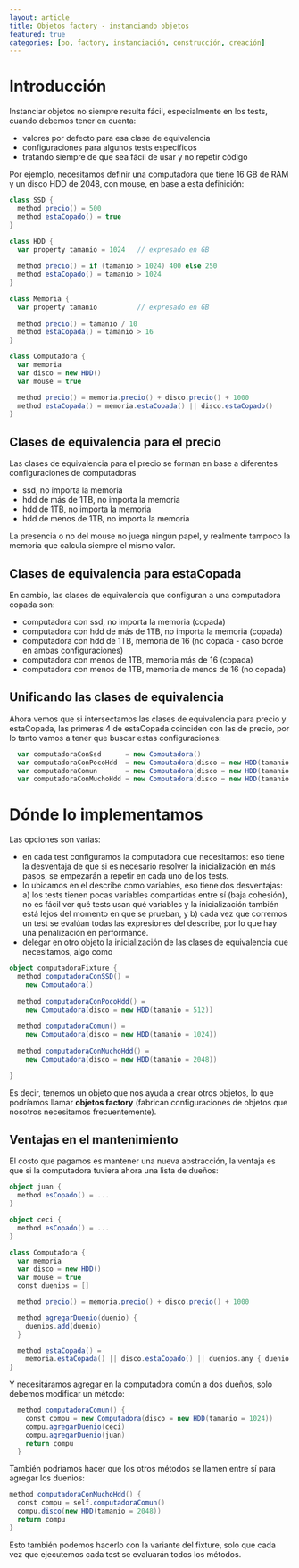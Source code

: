 ```yaml
---
layout: article
title: Objetos factory - instanciando objetos
featured: true
categories: [oo, factory, instanciación, construcción, creación]
---
```


# Introducción

Instanciar objetos no siempre resulta fácil, especialmente en los tests, cuando debemos tener en cuenta:

- valores por defecto para esa clase de equivalencia
- configuraciones para algunos tests específicos
- tratando siempre de que sea fácil de usar y no repetir código

Por ejemplo, necesitamos definir una computadora que tiene 16 GB de RAM y un disco HDD de 2048, con mouse, en base a esta definición:

```scala
class SSD {
  method precio() = 500
  method estaCopado() = true
}

class HDD {
  var property tamanio = 1024   // expresado en GB
  
  method precio() = if (tamanio > 1024) 400 else 250
  method estaCopado() = tamanio > 1024
}

class Memoria {
  var property tamanio          // expresado en GB
  
  method precio() = tamanio / 10
  method estaCopada() = tamanio > 16
}

class Computadora {
  var memoria
  var disco = new HDD()
  var mouse = true

  method precio() = memoria.precio() + disco.precio() + 1000
  method estaCopada() = memoria.estaCopada() || disco.estaCopado()
}
```

## Clases de equivalencia para el precio

Las clases de equivalencia para el precio se forman en base a diferentes configuraciones de computadoras

- ssd, no importa la memoria
- hdd de más de 1TB, no importa la memoria
- hdd de 1TB, no importa la memoria
- hdd de menos de 1TB, no importa la memoria

La presencia o no del mouse no juega ningún papel, y realmente tampoco la memoria que calcula siempre el mismo valor.

## Clases de equivalencia para estaCopada

En cambio, las clases de equivalencia que configuran a una computadora copada son:

- computadora con ssd, no importa la memoria (copada)
- computadora con hdd de más de 1TB, no importa la memoria (copada)
- computadora con hdd de 1TB, memoria de 16 (no copada - caso borde en ambas configuraciones)
- computadora con menos de 1TB, memoria más de 16 (copada)
- computadora con menos de 1TB, memoria de menos de 16 (no copada)

## Unificando las clases de equivalencia

Ahora vemos que si intersectamos las clases de equivalencia para precio y estaCopada, las primeras 4 de estaCopada coinciden con las de precio, por lo tanto vamos a tener que buscar estas configuraciones:

```scala
  var computadoraConSsd      = new Computadora()
  var computadoraConPocoHdd  = new Computadora(disco = new HDD(tamanio = 512))
  var computadoraComun       = new Computadora(disco = new HDD(tamanio = 1024))
  var computadoraConMuchoHdd = new Computadora(disco = new HDD(tamanio = 2048))
```

# Dónde lo implementamos

Las opciones son varias:

- en cada test configuramos la computadora que necesitamos: eso tiene la desventaja de que si es necesario resolver la inicialización en más pasos, se empezarán a repetir en cada uno de los tests.
- lo ubicamos en el describe como variables, eso tiene dos desventajas: a) los tests tienen pocas variables compartidas entre sí (baja cohesión), no es fácil ver qué tests usan qué variables y la inicialización también está lejos del momento en que se prueban, y b) cada vez que corremos un test se evalúan todas las expresiones del describe, por lo que hay una penalización en performance.
- delegar en otro objeto la inicialización de las clases de equivalencia que necesitamos, algo como

```scala
object computadoraFixture {
  method computadoraConSSD() =
    new Computadora()
  
  method computadoraConPocoHdd() =
    new Computadora(disco = new HDD(tamanio = 512))
  
  method computadoraComun() =
    new Computadora(disco = new HDD(tamanio = 1024))
  
  method computadoraConMuchoHdd() =
    new Computadora(disco = new HDD(tamanio = 2048))

}
```

Es decir, tenemos un objeto que nos ayuda a crear otros objetos, lo que podríamos llamar **objetos factory** (fabrican configuraciones de objetos que nosotros necesitamos frecuentemente).

## Ventajas en el mantenimiento

El costo que pagamos es mantener una nueva abstracción, la ventaja es que si la computadora tuviera ahora una lista de dueños:

```scala
object juan {
  method esCopado() = ...
}

object ceci {
  method esCopado() = ...
}

class Computadora {
  var memoria
  var disco = new HDD()
  var mouse = true
  const duenios = []

  method precio() = memoria.precio() + disco.precio() + 1000

  method agregarDuenio(duenio) {
    duenios.add(duenio)
  }

  method estaCopada() =
    memoria.estaCopada() || disco.estaCopado() || duenios.any { duenio => duenio.esCopado() }
}
```

Y necesitáramos agregar en la computadora común a dos dueños, solo debemos modificar un método:

```scala
  method computadoraComun() {
    const compu = new Computadora(disco = new HDD(tamanio = 1024))
    compu.agregarDuenio(ceci)
    compu.agregarDuenio(juan)
    return compu
  }
```

También podríamos hacer que los otros métodos se llamen entre sí para agregar los duenios:

```scala
method computadoraConMuchoHdd() {
  const compu = self.computadoraComun()
  compu.disco(new HDD(tamanio = 2048))
  return compu
}
```

Esto también podemos hacerlo con la variante del fixture, solo que cada vez que ejecutemos cada test se evaluarán todos los métodos.
